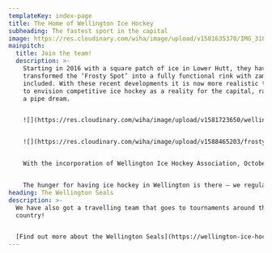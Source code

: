 ```yaml
---
templateKey: index-page
title: The Home of Wellington Ice Hockey
subheading: The fastest sport in the capital
image: https://res.cloudinary.com/wiha/image/upload/v1581635370/IMG_3183_jhoftu.jpg
mainpitch:
  title: Join the team!
  description: >-
    Starting in 2016 with a square patch of ice in Lower Hutt, they have now
    transformed the ‘Frosty Spot’ into a fully functional rink with zamboni
    included. With these recent developments it is now more realistic than ever
    to envision competitive ice hockey as a reality for the capital, rather than
    a pipe dream.


    ![](https://res.cloudinary.com/wiha/image/upload/v1581723650/wellington-hockey_nydx3z.jpg)


    ![](https://res.cloudinary.com/wiha/image/upload/v1588465203/frosty-hockey_gljafl.jpg)


    With the incorporation of Wellington Ice Hockey Association, October 9 has become a date worth etching into the history books of New Zealand ice hockey. That date has come after many long days and nights of hard work by those involved, driven solely by their passion for the game and their want to see it succeed.


    The hunger for having ice hockey in Wellington is there – we regularly field questions from fans about when the NZIHL could expand to include a sixth team
heading: The Wellington Seals
description: >-
  We have also got a travelling team that goes to tournaments around the
  country!


  [Find out more about the Wellington Seals](https://wellington-ice-hockey.netlify.app/seals)
---
```

